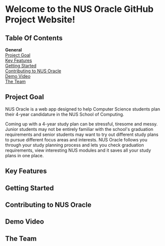 Welcome to the NUS Oracle GitHub Project Website!
====================================================

Table Of Contents
------------
**General**      
[Project Goal](#project-goal)      
[Key Features](#key-features)      
[Getting Started](#getting-started)        
[Contributing to NUS Oracle](#contributing-to-nus-oracle)        
[Demo Video](#demo-video)        
[The Team](#the-team)        

Project Goal
------------
NUS Oracle is a web app designed to help Computer Science students plan their 4-year candidature in the NUS School of Computing. 

Coming up with a 4-year study plan can be stressful, tiresome and messy. Junior students may not be entirely familiar with the school's graduation requirements and senior students may want to try out different study plans to pursue different focus areas and interests. NUS Oracle follows you through your study planning process and lets you check graduation requirements, view interesting NUS modules and it saves all your study plans in one place.

Key Features
------------

Getting Started
----------------

Contributing to NUS Oracle
---------------------------

Demo Video
-----------

The Team
---------

